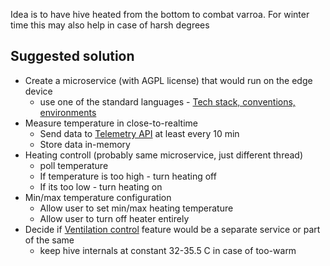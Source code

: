 Idea is to have hive heated from the bottom to combat varroa. For winter time this may also help in case of harsh degrees

## Suggested solution

- Create a microservice (with AGPL license) that would run on the edge device
    - use one of the standard languages - [Tech stack, conventions, environments](https://www.notion.so/Tech-stack-conventions-environments-8fdfa92805414c099f3e286cc2cc477f?pvs=21)
- Measure temperature in close-to-realtime
    - Send data to [Telemetry API](https://www.notion.so/Telemetry-API-5d60632841534620ba56d1bb296af98b?pvs=21) at least every 10 min
    - Store data in-memory
- Heating controll (probably same microservice, just different thread)
    - poll temperature
    - If temperature is too high - turn heating off
    - If its too low - turn heating on
- Min/max temperature configuration
    - Allow user to set min/max heating temperature
    - Allow user to turn off heater entirely
- Decide if [Ventilation control](https://www.notion.so/Ventilation-control-023a9bf9e44548809132c57557c2e7f4?pvs=21) feature would be a separate service or part of the same
    - keep hive internals at constant 32-35.5 C in case of too-warm